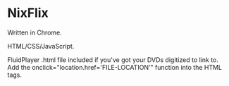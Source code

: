 # NixFlix

Written in Chrome.

HTML/CSS/JavaScript.

FluidPlayer .html file included if you've got your DVDs digitized to link to. Add the onclick="location.href='FILE-LOCATION'" function into the HTML tags.

